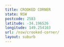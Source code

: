 ```yaml
---
title: CROOKED CORNER
state: NSW
postcode: 2583
latitude: -34.196526
longitude: 149.254163
url: /nsw/crooked-corner/
layout: suburb
---
```

